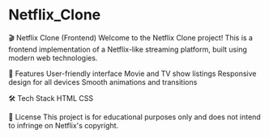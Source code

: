 # Netflix_Clone
🎬 Netflix Clone (Frontend)
Welcome to the Netflix Clone project! This is a frontend implementation of a Netflix-like streaming platform, built using modern web technologies.

🚀 Features
User-friendly interface
Movie and TV show listings
Responsive design for all devices
Smooth animations and transitions

🛠️ Tech Stack
HTML
CSS 

📜 License
This project is for educational purposes only and does not intend to infringe on Netflix's copyright.
